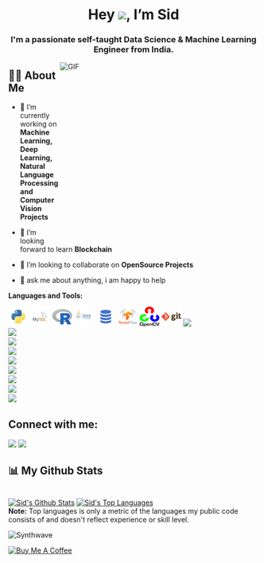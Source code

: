   <h1 align="center">Hey <img src="https://raw.githubusercontent.com/MartinHeinz/MartinHeinz/master/wave.gif" width="30px">,  I’m Sid </h1>
<h3 align="center">I'm a passionate self-taught Data Science & Machine Learning Engineer from India.</h3>



<img align="right" alt="GIF" src="https://github.com/abhisheknaiidu/abhisheknaiidu/blob/master/code.gif?raw=true" width="400" height="350" />
 
  
  
## 🙋‍♂️ About Me

- 🔭 I’m currently working on **Machine Learning, Deep Learning, Natural Language Processing and Computer Vision Projects**

- 🌱 I’m looking forward to learn **Blockchain**

- 👯 I’m looking to collaborate on **OpenSource Projects**

- 💬 ask me about anything, i am happy to help


 **Languages and Tools:**  

<code><img height="40" src="https://raw.githubusercontent.com/github/explore/80688e429a7d4ef2fca1e82350fe8e3517d3494d/topics/python/python.png"></code>
<code><img height="40" src="https://raw.githubusercontent.com/github/explore/80688e429a7d4ef2fca1e82350fe8e3517d3494d/topics/mysql/mysql.png"></code>
<code><img height="40" src="https://raw.githubusercontent.com/github/explore/80688e429a7d4ef2fca1e82350fe8e3517d3494d/topics/r/r.png"></code>
<code><img height="40" src="https://raw.githubusercontent.com/github/explore/80688e429a7d4ef2fca1e82350fe8e3517d3494d/topics/java/java.png"></code>
<code><img height="40" src="https://raw.githubusercontent.com/github/explore/80688e429a7d4ef2fca1e82350fe8e3517d3494d/topics/sql/sql.png"></code>
<code><img height="40" src="https://raw.githubusercontent.com/github/explore/80688e429a7d4ef2fca1e82350fe8e3517d3494d/topics/tensorflow/tensorflow.png"></code>
<code><img height="40" src="https://raw.githubusercontent.com/github/explore/80688e429a7d4ef2fca1e82350fe8e3517d3494d/topics/opencv/opencv.png"></code>
<code><img height="40" src="https://raw.githubusercontent.com/github/explore/80688e429a7d4ef2fca1e82350fe8e3517d3494d/topics/git/git.png"></code>
<code><img src="https://img.icons8.com/windows/32/000000/kaggle.png"/> </code>
<code><img src="https://img.icons8.com/windows/32/000000/amazon-web-services.png"/> </code>
<code><img src="https://img.icons8.com/color/48/000000/c-plus-plus-logo.png"/> </code>
<code><img src="https://img.icons8.com/color/48/000000/javascript--v1.png"/> </code>
<code><img src="https://img.icons8.com/color/48/000000/mongodb.png"/> </code>
<code><img src="https://img.icons8.com/color/48/000000/nodejs.png"/> </code>
<code><img src="https://img.icons8.com/color/48/000000/react-native.png"/> </code>
<code><img src="https://img.icons8.com/color/48/000000/css3.png"/> </code>
<code><img src="https://img.icons8.com/color/48/000000/html-5--v1.png"/> </code>


 ## Connect with me:
<p align="left">

<a href = "https://www.linkedin.com/in/siddharth-dixit-300862224/"><img src="https://img.icons8.com/fluent/48/000000/linkedin.png"/></a>
<a href = "https://twitter.com/sid18dixit"><img src="https://img.icons8.com/fluent/48/000000/twitter.png"/></a>


 
  ## 📊 My Github Stats

  <br/>
    <a href="https://github.com/sid18d/github-readme-stats"><img alt="Sid's Github Stats" src="https://github-readme-stats.vercel.app/api?username=sid18d&show_icons=true&count_private=true&theme=react&hide_border=true&bg_color=0D1117" /></a>
  <a href="https://github.com/sid18d/github-readme-stats"><img alt="Sid's Top Languages" src="https://github-readme-stats.vercel.app/api/top-langs/?username=sid18d&langs_count=8&count_private=true&layout=compact&theme=react&hide_border=true&bg_color=0D1117" /></a>
  <br/>
  <b>Note:</b> Top languages is only a metric of the languages my public code consists of and doesn't reflect experience or skill level.
  
  <p align="centre"><img src="https://thumbs.gfycat.com/GoodnaturedFondGaur-size_restricted.gif" alt="Synthwave" height="300" width="500"></p>

<a href="https://www.buymeacoffee.com/sid18d" target="_blank" rel="noreferrer nofollow">
      <img src="https://cdn.buymeacoffee.com/buttons/default-red.png" alt="Buy Me A Coffee" height="40" width="170" >
